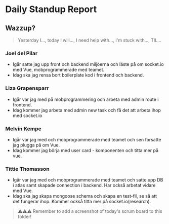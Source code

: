# Daily Standup Report

## Wazzup?
> Yesterday I…, today I will…, I need help with…, I'm stuck with…, TIL…

### Joel del Pilar
- Igår satte jag upp front och backend miljöerna och läste på om socket.io med Vue, mobprogrammerade med teamet.
- Idag ska jag rensa bort boilerplate kod i frontend och backend.

### Liza Grapensparr
- Igår var jag med på mobprogrammering och arbeta med admin route i frontend.
- Idag kommer jag arbeta med admin new task och få det att arbeta ihop med socket.io

### Melvin Kempe
- Igår var jag med och mobprogrammerade med teamet och sen forsatte jag plugga på om Vue.
- Idag kommer jag börja med user card - komponenten och titta mer på vue.

### Tittie Thomasson
- Igår var jag med och mobprogrammerade med teamet och satte upp DB i atlas samt skapade connection i backend. Har också arbetat vidare med Vue. 
- Idag ska jag skapa mongoose schema och skapa en test-fil, se så att det fungerar ihop. Kommer också titta mer på socket.io(research).


> ⚠️⚠️⚠️ Remember to add a screenshot of today's scrum board to this folder!
